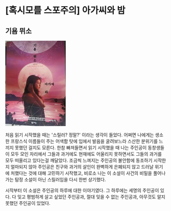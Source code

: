 # [혹시모를 스포주의] 아가씨와 밤 
## 기욤 뮈소

![아가씨와 밤](./img/아가씨와밤.jpg)

처음 읽기 시작했을 때는 '스릴러? 정말?' 이라는 생각이 들었다. 어쩌면 나에게는 생소한 프랑스식 이름들이 주는 어색함 탓에 입에서 발음을 굴려보느라 스산한 분위기를 느끼지 못했던 걸지도 모른다. 한참 빠져들면서 읽기 시작했을 때 나는 주인공이 동창생들이 모두 모인 자리에서 그들과 과거에도 현재에도 어울리지 못하면서도 그들의 과거를 모두 떠올리고 있다는걸 깨달았다. 조금씩 느껴지는 주인공의 불안함에 동조하기 시작한지 얼마되지 않아 주인공은 친구와 과거의 살인이 완벽하게 은폐되지 않고 드러날 위기에 처했다는 것에 대해 고민하기 시작했고, 비로소 나는 이 소설이 사건의 비밀을 풀어나가는 탐정 소설이 아닌 스릴러임을 다시 한번 상기했다. 

시작부터 이 소설은 주인공의 하루에 대한 이야기였다. 그 하루에는 세명의 주인공이 있다. 다 잊고 평범하게 살고 싶었던 주인공과, 절대 잊을 수 없는 주인공과, 아무것도 알지 못했던 주인공이 있었다.
